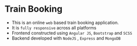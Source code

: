 # Train Booking

- This is an online `web` based train booking application.
- It is `fully responsive` across all platforms
- Frontend constructed using `Angular JS`, `Bootstrap` and `SCSS`
- Backend developed with `NodeJS` , `Express` and `MongoDB`



